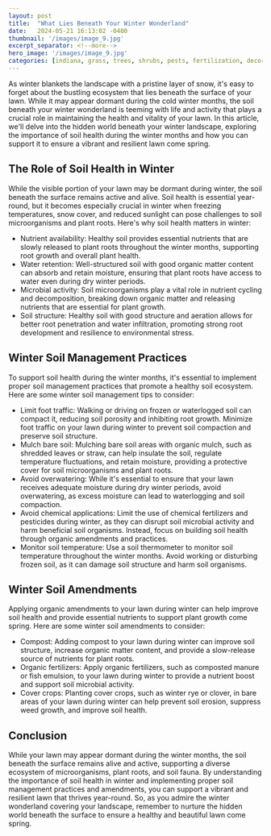 ```yaml
---
layout: post
title:  "What Lies Beneath Your Winter Wonderland"
date:   2024-05-21 16:13:02 -0400
thumbnail: '/images/image_9.jpg'
excerpt_separator: <!--more-->
hero_image: '/images/image_9.jpg'
categories: [indiana, grass, trees, shrubs, pests, fertilization, decoration, curb appeal, garden, flowers, recreation]
---
```

As winter blankets the landscape with a pristine layer of snow, it's easy to forget about the bustling ecosystem that lies beneath the surface of your lawn. <!--more-->While it may appear dormant during the cold winter months, the soil beneath your winter wonderland is teeming with life and activity that plays a crucial role in maintaining the health and vitality of your lawn. In this article, we'll delve into the hidden world beneath your winter landscape, exploring the importance of soil health during the winter months and how you can support it to ensure a vibrant and resilient lawn come spring.

## The Role of Soil Health in Winter
While the visible portion of your lawn may be dormant during winter, the soil beneath the surface remains active and alive. Soil health is essential year-round, but it becomes especially crucial in winter when freezing temperatures, snow cover, and reduced sunlight can pose challenges to soil microorganisms and plant roots. Here's why soil health matters in winter:
* Nutrient availability: Healthy soil provides essential nutrients that are slowly released to plant roots throughout the winter months, supporting root growth and overall plant health.
* Water retention: Well-structured soil with good organic matter content can absorb and retain moisture, ensuring that plant roots have access to water even during dry winter periods.
* Microbial activity: Soil microorganisms play a vital role in nutrient cycling and decomposition, breaking down organic matter and releasing nutrients that are essential for plant growth.
* Soil structure: Healthy soil with good structure and aeration allows for better root penetration and water infiltration, promoting strong root development and resilience to environmental stress.

## Winter Soil Management Practices
To support soil health during the winter months, it's essential to implement proper soil management practices that promote a healthy soil ecosystem. Here are some winter soil management tips to consider:
* Limit foot traffic: Walking or driving on frozen or waterlogged soil can compact it, reducing soil porosity and inhibiting root growth. Minimize foot traffic on your lawn during winter to prevent soil compaction and preserve soil structure.
* Mulch bare soil: Mulching bare soil areas with organic mulch, such as shredded leaves or straw, can help insulate the soil, regulate temperature fluctuations, and retain moisture, providing a protective cover for soil microorganisms and plant roots.
* Avoid overwatering: While it's essential to ensure that your lawn receives adequate moisture during dry winter periods, avoid overwatering, as excess moisture can lead to waterlogging and soil compaction.
* Avoid chemical applications: Limit the use of chemical fertilizers and pesticides during winter, as they can disrupt soil microbial activity and harm beneficial soil organisms. Instead, focus on building soil health through organic amendments and practices.
* Monitor soil temperature: Use a soil thermometer to monitor soil temperature throughout the winter months. Avoid working or disturbing frozen soil, as it can damage soil structure and harm soil organisms.

## Winter Soil Amendments
Applying organic amendments to your lawn during winter can help improve soil health and provide essential nutrients to support plant growth come spring. Here are some winter soil amendments to consider:
* Compost: Adding compost to your lawn during winter can improve soil structure, increase organic matter content, and provide a slow-release source of nutrients for plant roots.
* Organic fertilizers: Apply organic fertilizers, such as composted manure or fish emulsion, to your lawn during winter to provide a nutrient boost and support soil microbial activity.
* Cover crops: Planting cover crops, such as winter rye or clover, in bare areas of your lawn during winter can help prevent soil erosion, suppress weed growth, and improve soil health.

## Conclusion
While your lawn may appear dormant during the winter months, the soil beneath the surface remains alive and active, supporting a diverse ecosystem of microorganisms, plant roots, and soil fauna. By understanding the importance of soil health in winter and implementing proper soil management practices and amendments, you can support a vibrant and resilient lawn that thrives year-round. So, as you admire the winter wonderland covering your landscape, remember to nurture the hidden world beneath the surface to ensure a healthy and beautiful lawn come spring.
